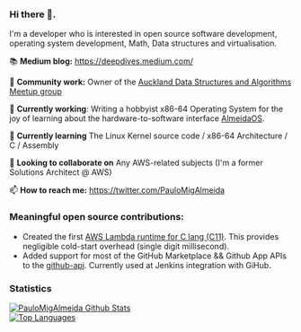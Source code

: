 ### Hi there 👋. 

I'm a developer who is interested in open source software development, operating system development, Math, Data structures and virtualisation.

📚 **Medium blog:** https://deepdives.medium.com/

🤝 **Community work:** Owner of the [Auckland Data Structures and Algorithms Meetup group](https://www.meetup.com/Auckland-Programming-Algorithms-and-Performance/)

🔭 **Currently working**: Writing a hobbyist x86-64 Operating System for the joy of learning about the hardware-to-software interface [AlmeidaOS](https://github.com/PauloMigAlmeida/AlmeidaOS).

🌱 **Currently learning** The Linux Kernel source code / x86-64 Architecture / C / Assembly

👯 **Looking to collaborate on** Any AWS-related subjects (I'm a former Solutions Architect @ AWS)

📫 **How to reach me:** https://twitter.com/PauloMigAlmeida

### Meaningful open source contributions:

* Created the first [AWS Lambda runtime for C lang (C11)](https://github.com/PauloMigAlmeida/aws-lambda-c-runtime). This provides negligible cold-start overhead (single digit millisecond).
* Added support for most of the GitHub Marketplace && Github App APIs to the [github-api](https://github.com/hub4j/github-api). Currently used at Jenkins integration with GiHub.


### Statistics
[![PauloMigAlmeida Github Stats](https://github-readme-stats.vercel.app/api?username=PauloMigAlmeida&count_private=true&show_icons=true)](https://github.com/PauloMigAlmeida/)  
[![Top Languages](https://github-readme-stats.vercel.app/api/top-langs/?username=PauloMigAlmeida&layout=compact)](https://github.com/PauloMigAlmeida)
